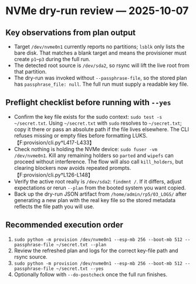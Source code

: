 # NVMe dry-run review — 2025-10-07

## Key observations from plan output
- Target `/dev/nvme0n1` currently reports no partitions; `lsblk` only lists the bare disk. That matches a blank target and means the provisioner must create `p1`–`p3` during the full run.
- The detected root source is `/dev/sda2`, so rsync will lift the live root from that partition.
- The dry-run was invoked without `--passphrase-file`, so the stored plan has `passphrase_file: null`. The full run must supply a readable key file.

## Preflight checklist before running with `--yes`
- Confirm the key file exists for the sudo context: `sudo test -s ~/secret.txt`. Using `~/secret.txt` with `sudo` resolves to `~/secret.txt`; copy it there or pass an absolute path if the file lives elsewhere. The CLI refuses missing or empty files before formatting LUKS.【F:provision/cli.py†L417-L433】
- Check nothing is holding the NVMe device: `sudo fuser -vm /dev/nvme0n1`. Kill any remaining holders so `parted` and `wipefs` can proceed without interference. The flow will also call `kill_holders`, but clearing blockers now avoids repeated prompts.【F:provision/cli.py†L126-L148】
- Verify the active root really is `/dev/sda2`: `findmnt /`. If it differs, adjust expectations or rerun `--plan` from the booted system you want copied.
- Back up the dry-run JSON artifact from `/home/admin/rp5/03_LOGS/` after generating a new plan with the real key file so the stored metadata reflects the file path you will use.

## Recommended execution order
1. `sudo python -m provision /dev/nvme0n1 --esp-mb 256 --boot-mb 512 --passphrase-file ~/secret.txt --plan`
2. Review the refreshed plan and logs for the correct key-file path and rsync source.
3. `sudo python -m provision /dev/nvme0n1 --esp-mb 256 --boot-mb 512 --passphrase-file ~/secret.txt --yes`
4. Optionally follow with `--do-postcheck` once the full run finishes.

